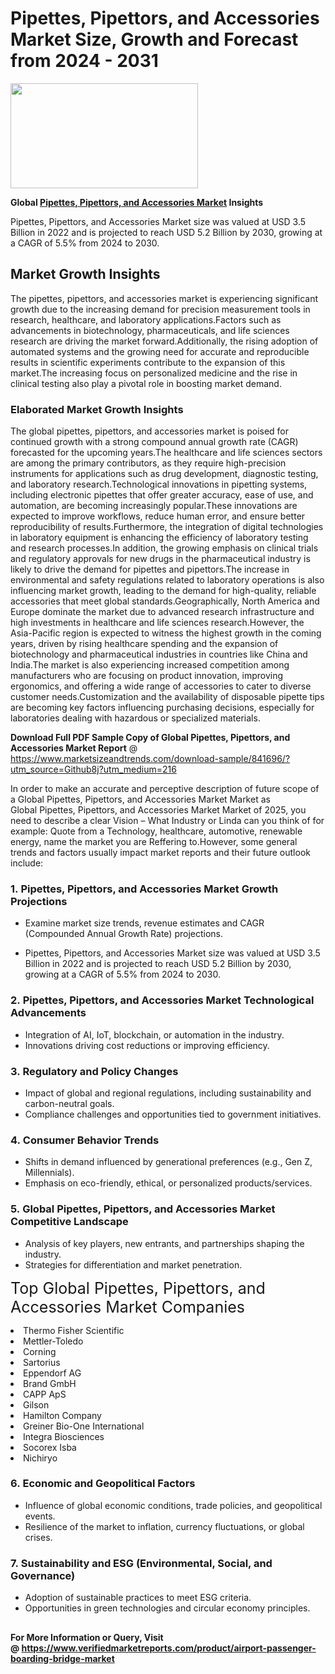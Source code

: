 <H1>Pipettes, Pipettors, and Accessories Market Size, Growth and Forecast from 2024 - 2031</H1><img class="aligncenter size-medium wp-image-584254" src="https://thirdeyenews.in/wp-content/uploads/2024/09/Global-Market-Research-300x168.jpeg" alt="" width="300" height="168" /><p><strong>Global&nbsp;<a href="https://www.marketsizeandtrends.com/download-sample/841696/?utm_source=Github8j?utm_medium=216">Pipettes, Pipettors, and Accessories Market</a> Insights</strong></p><p>Pipettes, Pipettors, and Accessories Market size was valued at USD 3.5 Billion in 2022 and is projected to reach USD 5.2 Billion by 2030, growing at a CAGR of 5.5% from 2024 to 2030.</p><p><h2>Market Growth Insights</h2> The pipettes, pipettors, and accessories market is experiencing significant growth due to the increasing demand for precision measurement tools in research, healthcare, and laboratory applications.Factors such as advancements in biotechnology, pharmaceuticals, and life sciences research are driving the market forward.Additionally, the rising adoption of automated systems and the growing need for accurate and reproducible results in scientific experiments contribute to the expansion of this market.The increasing focus on personalized medicine and the rise in clinical testing also play a pivotal role in boosting market demand. <h3>Elaborated Market Growth Insights</h3> The global pipettes, pipettors, and accessories market is poised for continued growth with a strong compound annual growth rate (CAGR) forecasted for the upcoming years.The healthcare and life sciences sectors are among the primary contributors, as they require high-precision instruments for applications such as drug development, diagnostic testing, and laboratory research.Technological innovations in pipetting systems, including electronic pipettes that offer greater accuracy, ease of use, and automation, are becoming increasingly popular.These innovations are expected to improve workflows, reduce human error, and ensure better reproducibility of results.Furthermore, the integration of digital technologies in laboratory equipment is enhancing the efficiency of laboratory testing and research processes.In addition, the growing emphasis on clinical trials and regulatory approvals for new drugs in the pharmaceutical industry is likely to drive the demand for pipettes and pipettors.The increase in environmental and safety regulations related to laboratory operations is also influencing market growth, leading to the demand for high-quality, reliable accessories that meet global standards.Geographically, North America and Europe dominate the market due to advanced research infrastructure and high investments in healthcare and life sciences research.However, the Asia-Pacific region is expected to witness the highest growth in the coming years, driven by rising healthcare spending and the expansion of biotechnology and pharmaceutical industries in countries like China and India.The market is also experiencing increased competition among manufacturers who are focusing on product innovation, improving ergonomics, and offering a wide range of accessories to cater to diverse customer needs.Customization and the availability of disposable pipette tips are becoming key factors influencing purchasing decisions, especially for laboratories dealing with hazardous or specialized materials.</p><p><span class=""><strong>Download Full PDF Sample Copy of Global Pipettes, Pipettors, and Accessories Market Report</strong> @ <a href="https://www.marketsizeandtrends.com/download-sample/841696/?utm_source=Github8j?utm_medium=216" target="_blank">https://www.marketsizeandtrends.com/download-sample/841696/?utm_source=Github8j?utm_medium=216</a></span></p><p>In order to make an accurate and perceptive description of future scope of a Global&nbsp;Pipettes, Pipettors, and Accessories Market Market as Global&nbsp;Pipettes, Pipettors, and Accessories Market Market of 2025, you need to describe a clear Vision &ndash; What Industry or Linda can you think of for example: Quote from a Technology, healthcare, automotive, renewable energy, name the market you are Reffering to.However, some general trends and factors usually impact market reports and their future outlook include:</p><h3>1.&nbsp;<strong>Pipettes, Pipettors, and Accessories Market Growth Projections</strong></h3><ul><li>Examine market size trends, revenue estimates and CAGR (Compounded Annual Growth Rate) projections.</li><li><p>Pipettes, Pipettors, and Accessories Market size was valued at USD 3.5 Billion in 2022 and is projected to reach USD 5.2 Billion by 2030, growing at a CAGR of 5.5% from 2024 to 2030.</p></li></ul><h3>2.&nbsp;<strong>Pipettes, Pipettors, and Accessories Market Technological Advancements</strong></h3><ul><li>Integration of AI, IoT, blockchain, or automation in the industry.</li><li>Innovations driving cost reductions or improving efficiency.</li></ul><h3>3.&nbsp;<strong>Regulatory and Policy Changes</strong></h3><ul><li>Impact of global and regional regulations, including sustainability and carbon-neutral goals.</li><li>Compliance challenges and opportunities tied to government initiatives.</li></ul><h3>4.&nbsp;<strong>Consumer Behavior Trends</strong></h3><ul><li>Shifts in demand influenced by generational preferences (e.g., Gen Z, Millennials).</li><li>Emphasis on eco-friendly, ethical, or personalized products/services.</li></ul><h3>5.&nbsp;<strong>Global Pipettes, Pipettors, and Accessories Market Competitive Landscape</strong></h3><ul><li>Analysis of key players, new entrants, and partnerships shaping the industry.</li><li>Strategies for differentiation and market penetration.</li></ul><p data-pm-slice="1 1 []"><span style="color: inherit; font-family: inherit; font-size: 25px;">Top Global Pipettes, Pipettors, and Accessories Market Companies</span></p><div class="" data-test-id=""><p><li>Thermo Fisher Scientific</li><li> Mettler-Toledo</li><li> Corning</li><li> Sartorius</li><li> Eppendorf AG</li><li> Brand GmbH</li><li> CAPP ApS</li><li> Gilson</li><li> Hamilton Company</li><li> Greiner Bio-One International</li><li> Integra Biosciences</li><li> Socorex Isba</li><li> Nichiryo</li></p></div><h3>6.&nbsp;<strong>Economic and Geopolitical Factors</strong></h3><ul><li>Influence of global economic conditions, trade policies, and geopolitical events.</li><li>Resilience of the market to inflation, currency fluctuations, or global crises.</li></ul><h3>7.&nbsp;<strong>Sustainability and ESG (Environmental, Social, and Governance)</strong></h3><ul><li>Adoption of sustainable practices to meet ESG criteria.</li><li>Opportunities in green technologies and circular economy principles.</li></ul><h2><strong style="font-size: 14px;">For More Information or Query, Visit @&nbsp;</strong><a style="background-color: #ffffff; font-size: 14px;" href="https://www.marketsizeandtrends.com/report/pipettes-pipettors-and-accessories-market/" target="_blank">https://www.verifiedmarketreports.com/product/airport-passenger-boarding-bridge-market</a></h2>